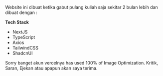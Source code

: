 Website ini dibuat ketika gabut pulang kuliah saja sekitar 2 bulan lebih dan dibuat dengan :

**Tech Stack**

- NextJS
- TypeScript
- Axios
- TailwindCSS
- ShadcnUI

Sorry banget akun vercelnya has used 100% of Image Optimization.
Kritik, Saran, Ejekan atau apapun akan saya terima.
